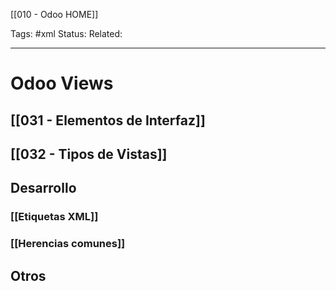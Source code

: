 [[010 - Odoo HOME]]

Tags: #xml
Status: 
Related: 

___

# Odoo Views
## [[031 - Elementos de Interfaz]]
## [[032 - Tipos de Vistas]]

## Desarrollo
### [[Etiquetas XML]]
### [[Herencias comunes]]

## Otros